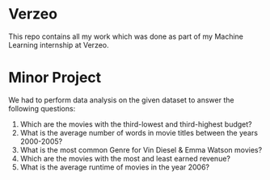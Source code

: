# Verzeo
This repo contains all my work which was done as part of my Machine Learning internship at Verzeo.

# Minor Project
We had to perform data analysis on the given dataset to answer the following questions:
1) Which are the movies with the third-lowest and third-highest budget?
2) What is the average number of words in movie titles between the years 2000-2005?
3) What is the most common Genre for Vin Diesel & Emma Watson movies?
4) Which are the movies with the most and least earned revenue?
5) What is the average runtime of movies in the year 2006?
